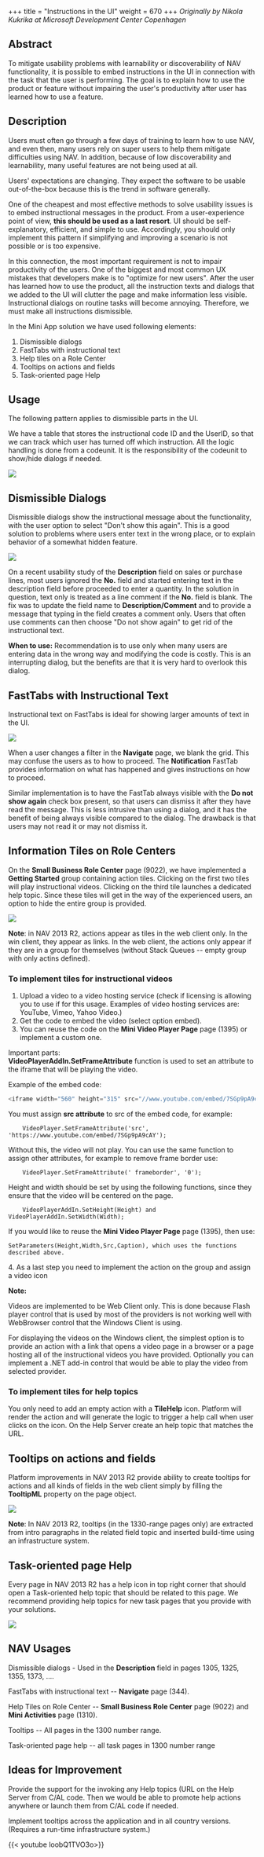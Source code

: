 +++
title = "Instructions in the UI"
weight = 670
+++
_Originally by Nikola Kukrika at Microsoft Development Center Copenhagen_

## Abstract

To mitigate usability problems with learnability or discoverability of NAV functionality, it is possible to embed instructions in the UI in connection with the task that the user is performing. The goal is to explain how to use the product or feature without impairing the user's productivity after user has learned how to use a feature.

## Description

Users must often go through a few days of training to learn how to use NAV, and even then, many users rely on super users to help them mitigate difficulties using NAV. In addition, because of low discoverability and learnability, many useful features are not being used at all.

Users' expectations are changing. They expect the software to be usable out-of-the-box because this is the trend in software generally.

One of the cheapest and most effective methods to solve usability issues is to embed instructional messages in the product. From a user-experience point of view, **this should be used as a last resort**. UI should be self-explanatory, efficient, and simple to use. Accordingly, you should only implement this pattern if simplifying and improving a scenario is not possible or is too expensive.

In this connection, the most important requirement is not to impair productivity of the users. One of the biggest and most common UX mistakes that developers make is to "optimize for new users". After the user has learned how to use the product, all the instruction texts and dialogs that we added to the UI will clutter the page and make information less visible. Instructional dialogs on routine tasks will become annoying. Therefore, we must make all instructions dismissible.

In the Mini App solution we have used following elements:

1. Dismissible dialogs
2. FastTabs with instructional text
3. Help tiles on a Role Center
4. Tooltips on actions and fields
5. Task-oriented page Help

## Usage

The following pattern applies to dismissible parts in the UI.

We have a table that stores the instructional code ID and the UserID, so that we can track which user has turned off which instruction. All the logic handling is done from a codeunit. It is the responsibility of the codeunit to show/hide dialogs if needed. 

[![ ][image0]][anchor0]

## Dismissible Dialogs

Dismissible dialogs show the instructional message about the functionality, with the user option to select "Don't show this again". This is a good solution to problems where users enter text in the wrong place, or to explain behavior of a somewhat hidden feature.

[![ ][image1]][anchor1]

On a recent usability study of the **Description** field on sales or purchase lines, most users ignored the **No.** field and started entering text in the description field before proceeded to enter a quantity. In the solution in question, text only is treated as a line comment if the **No.** field is blank. The fix was to update the field name to **Description/Comment** and to provide a message that typing in the field creates a comment only. Users that often use comments can then choose "Do not show again" to get rid of the instructional text.

**When to use:** Recommendation is to use only when many users are entering data in the wrong way and modifying the code is costly. This is an interrupting dialog, but the benefits are that it is very hard to overlook this dialog.

## FastTabs with Instructional Text

Instructional text on FastTabs is ideal for showing larger amounts of text in the UI. 

[![ ][image2]][anchor2]

When a user changes a filter in the **Navigate** page, we blank the grid. This may confuse the users as to how to proceed. The **Notification** FastTab provides information on what has happened and gives instructions on how to proceed.

Similar implementation is to have the FastTab always visible with the **Do not show again** check box present, so that users can dismiss it after they have read the message. This is less intrusive than using a dialog, and it has the benefit of being always visible compared to the dialog. The drawback is that users may not read it or may not dismiss it.

## Information Tiles on Role Centers

On the **Small Business Role Center** page (9022), we have implemented a **Getting Started** group containing action tiles. Clicking on the first two tiles will play instructional videos. Clicking on the third tile launches a dedicated help topic. Since these tiles will get in the way of the experienced users, an option to hide the entire group is provided.

[![ ][image3]][anchor3]

**Note**: in NAV 2013 R2, actions appear as tiles in the web client only. In the win client, they appear as links. In the web client, the actions only appear if they are in a group for themselves (without Stack Queues -- empty group with only actins defined).

### To implement tiles for instructional videos

1. Upload a video to a video hosting service (check if licensing is allowing you to use if for this usage. Examples of video hosting services are: YouTube, Vimeo, Yahoo Video.)
2. Get the code to embed the video (select option embed).
3. You can reuse the code on the **Mini Video Player Page** page (1395) or implement a custom one.

Important parts:  
**VideoPlayerAddIn.SetFrameAttribute** function is used to set an attribute to the iframe that will be playing the video.

  
Example of the embed code:

```js
<iframe width="560" height="315" src="//www.youtube.com/embed/7SGp9pA9cAY" frameborder="0" allowfullscreen\></iframe\>
```

You must assign **src attribute** to src of the embed code, for example:

```al
    VideoPlayer.SetFrameAttribute('src', 'https://www.youtube.com/embed/7SGp9pA9cAY');
```

Without this, the video will not play. You can use the same function to assign other attributes, for example to remove frame border use:

```al
    VideoPlayer.SetFrameAttribute(' frameborder', '0');
```

Height and width should be set by using the following functions, since they ensure that the video will be centered on the page.

```al
    VideoPlayerAddIn.SetHeight(Height) and VideoPlayerAddIn.SetWidth(Width);
```

If you would like to reuse the **Mini Video Player Page** page (1395), then use:

    SetParameters(Height,Width,Src,Caption), which uses the functions described above.

4\. As a last step you need to implement the action on the group and assign a video icon

**Note:**

Videos are implemented to be Web Client only. This is done because Flash player control that is used by most of the providers is not working well with WebBrowser control that the Windows Client is using.

For displaying the videos on the Windows client, the simplest option is to provide an action with a link that opens a video page in a browser or a page hosting all of the instructional videos you have provided. Optionally you can implement a .NET add-in control that would be able to play the video from selected provider.

### To implement tiles for help topics

You only need to add an empty action with a **TileHelp** icon. Platform will render the action and will generate the logic to trigger a help call when user clicks on the icon. On the Help Server create an help topic that matches the URL.

## Tooltips on actions and fields

Platform improvements in NAV 2013 R2 provide ability to create tooltips for actions and all kinds of fields in the web client simply by filling the **TooltipML** property on the page object.

[![ ][image4]][anchor4]

**Note**: In NAV 2013 R2, tooltips (in the 1330-range pages only) are extracted from intro paragraphs in the related field topic and inserted build-time using an infrastructure system.

## Task-oriented page Help

Every page in NAV 2013 R2 has a help icon in top right corner that should open a Task-oriented help topic that should be related to this page. We recommend providing help topics for new task pages that you provide with your solutions.

[![ ][image5]][anchor5]

## NAV Usages

Dismissible dialogs - Used in the **Description** field in pages 1305, 1325, 1355, 1373, ....

FastTabs with instructional text -- **Navigate** page (344).

Help Tiles on Role Center -- **Small Business Role Center** page (9022) and **Mini Activities** page (1310).

Tooltips -- All pages in the 1300 number range.

Task-oriented page help -- all task pages in 1300 number range

## Ideas for Improvement

Provide the support for the invoking any Help topics (URL on the Help Server from C/AL code. Then we would be able to promote help actions anywhere or launch them from C/AL code if needed.

Implement tooltips across the application and in all country versions. (Requires a run-time infrastructure system.)

{{< youtube loobQ1TVO3o>}}



[anchor0]: 6215.picture-1.png
[anchor1]: 2804.Picture-2.png
[anchor2]: 6685.picture-3.png
[anchor3]: 5707.Picture-4.png
[anchor4]: 7217.picture-1.png
[anchor5]: 7245.Picture-2.png
[anchor6]: https://www.youtube.com/watch?v=loobQ1TVO3o&list=PLhZ3P-LY7CqmVszuvtJLujFyHpsVN0U_w&index=14


[image0]: 6215.picture-1.png
[image1]: 2804.Picture-2.png
[image2]: 6685.picture-3.png
[image3]: 5707.Picture-4.png
[image4]: 7217.picture-1.png
[image5]: 7245.Picture-2.png
